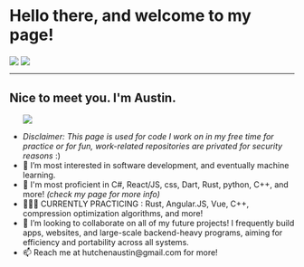<h1><b> Hello there, and welcome to my page! </b></h1>
<a>
    <img align = "center" src= "https://github-readme-streak-stats.herokuapp.com/?user=austinhutchen&theme=highcontrast&hide_border=false"/>

  <img align="center" src="https://github-readme-stats.vercel.app/api/top-langs/?username=austinhutchen&hide_progress=true&layout=compact&langs_count=8&theme=react&hide=cmake,c,Objective-C++"/> 
</a>

<hr>
  <b><h2> Nice to meet you. I'm Austin. </h2> </b>
<ul>
       <img align="center" src="https://github-readme-stats.vercel.app/api?username=austinhutchen&show_icons=true&theme=gruvbox&include_all_commits=false"/> 
    <ul></ul>
    <li> <i> Disclaimer: This page is used for code I work on in my free time for practice or for fun, work-related repositories are privated for security reasons </i> :) 
  <li>👀 I’m most interested in software development, and eventually machine learning. </li>

  <li> 🌱 I'm most proficient in C#, React/JS, css, Dart, Rust, python, C++,  and more! <i>(check my page for more info)</i></li>
  <li> 👨🏽‍🏫 CURRENTLY PRACTICING : Rust, Angular.JS, Vue, C++, compression optimization algorithms, and more! </li>
<!---
austinhutchen/austinhutchen is a ✨ special ✨ repository because its `README.md` (this file) appears on your GitHub profile.
You can click the Preview link to take a look at your changes.
--->
 
<li> 💞️ I’m looking to collaborate on all of my future projects! I frequently build apps, websites, and large-scale backend-heavy programs, aiming for efficiency and portability across all systems. </li>
<li> 📫 Reach me at hutchenaustin@gmail.com for more! </li>
</ul>
